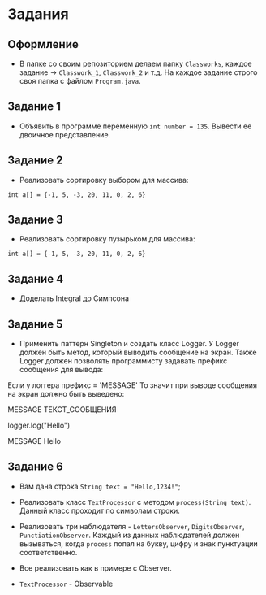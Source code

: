 # Задания

## Оформление

* В папке со своим репозиторием делаем папку `Classworks`, каждое задание -> `Classwork_1`, `Classwork_2` и т.д. На каждое задание строго своя папка с файлом `Program.java`.

## Задание 1

* Объявить в программе переменную `int number = 135`. Вывести ее двоичное представление.

## Задание 2

* Реализовать сортировку выбором для массива:

```
int a[] = {-1, 5, -3, 20, 11, 0, 2, 6}
```


## Задание 3

* Реализовать сортировку пузырьком для массива:

```
int a[] = {-1, 5, -3, 20, 11, 0, 2, 6}
```

## Задание 4

* Доделать Integral до Симпсона

## Задание 5

* Применить паттерн Singleton и создать класс Logger. У Logger должен быть метод, который выводить сообщение на экран. Также Logger должен позволять программисту задавать префикс сообщения для вывода:

Если у логгера префикс = 'MESSAGE'
То значит при выводе сообщения на экран должно быть выведено:

MESSAGE ТЕКСТ_СООБЩЕНИЯ

logger.log("Hello")

MESSAGE Hello

## Задание 6

* Вам дана строка `String text = "Hello,1234!"`;

* Реализовать класс `TextProcessor` с методом `process(String text)`. Данный класс проходит по символам строки.

* Реализовать три наблюдателя - `LettersObserver`, `DigitsObserver`, `PunctiationObserver`. Каждый из данных наблюдателей должен вызываться, когда `process` попал на букву, цифру и знак пунктуации соответственно.

* Все реализовать как в примере с Observer.

* `TextProcessor` - Observable